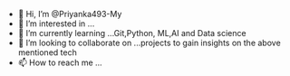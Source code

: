 - 👋 Hi, I’m @Priyanka493-My
- 👀 I’m interested in ...
- 🌱 I’m currently learning ...Git,Python, ML,AI and Data science
- 💞️ I’m looking to collaborate on ...projects to gain insights on the above mentioned tech
- 📫 How to reach me ...
  

<!---
Priyanka493-My/Priyanka493-My is a ✨ special ✨ repository because its `README.md` (this file) appears on your GitHub profile.
You can click the Preview link to take a look at your changes.
--->
